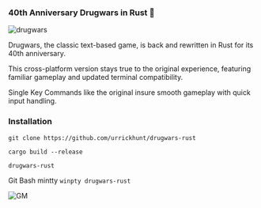 ### 40th Anniversary Drugwars in Rust 🦀
![drugwars](https://github.com/user-attachments/assets/6dc79d22-818e-4de9-84a2-5e447b29a008)

Drugwars, the classic text-based game, is back and rewritten in Rust for its 40th anniversary. 

This cross-platform version stays true to the original experience, featuring familiar gameplay and updated terminal compatibility.

Single Key Commands like the original insure smooth gameplay with quick input handling.

### Installation

`git clone https://github.com/urrickhunt/drugwars-rust`

`cargo build --release`

`drugwars-rust`

Git Bash mintty `winpty drugwars-rust`

![GM](https://github.com/user-attachments/assets/b2dcc83d-c85c-44c3-b77e-daaf7227225b)
